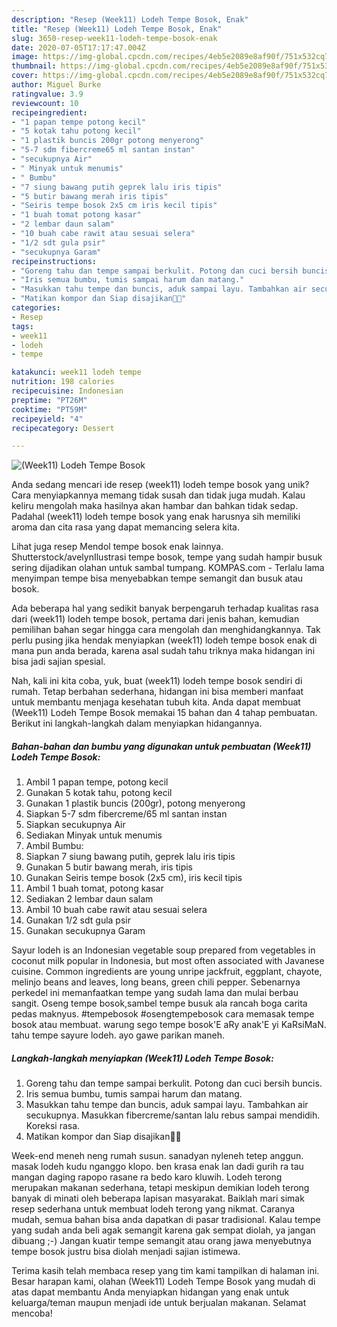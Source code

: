 ```yaml
---
description: "Resep (Week11) Lodeh Tempe Bosok, Enak"
title: "Resep (Week11) Lodeh Tempe Bosok, Enak"
slug: 3650-resep-week11-lodeh-tempe-bosok-enak
date: 2020-07-05T17:17:47.004Z
image: https://img-global.cpcdn.com/recipes/4eb5e2089e8af90f/751x532cq70/week11-lodeh-tempe-bosok-foto-resep-utama.jpg
thumbnail: https://img-global.cpcdn.com/recipes/4eb5e2089e8af90f/751x532cq70/week11-lodeh-tempe-bosok-foto-resep-utama.jpg
cover: https://img-global.cpcdn.com/recipes/4eb5e2089e8af90f/751x532cq70/week11-lodeh-tempe-bosok-foto-resep-utama.jpg
author: Miguel Burke
ratingvalue: 3.9
reviewcount: 10
recipeingredient:
- "1 papan tempe potong kecil"
- "5 kotak tahu potong kecil"
- "1 plastik buncis 200gr potong menyerong"
- "5-7 sdm fibercreme65 ml santan instan"
- "secukupnya Air"
- " Minyak untuk menumis"
- " Bumbu"
- "7 siung bawang putih geprek lalu iris tipis"
- "5 butir bawang merah iris tipis"
- "Seiris tempe bosok 2x5 cm iris kecil tipis"
- "1 buah tomat potong kasar"
- "2 lembar daun salam"
- "10 buah cabe rawit atau sesuai selera"
- "1/2 sdt gula psir"
- "secukupnya Garam"
recipeinstructions:
- "Goreng tahu dan tempe sampai berkulit. Potong dan cuci bersih buncis."
- "Iris semua bumbu, tumis sampai harum dan matang."
- "Masukkan tahu tempe dan buncis, aduk sampai layu. Tambahkan air secukupnya. Masukkan fibercreme/santan lalu rebus sampai mendidih. Koreksi rasa."
- "Matikan kompor dan Siap disajikan🤤🤤"
categories:
- Resep
tags:
- week11
- lodeh
- tempe

katakunci: week11 lodeh tempe 
nutrition: 198 calories
recipecuisine: Indonesian
preptime: "PT26M"
cooktime: "PT59M"
recipeyield: "4"
recipecategory: Dessert

---
```



![(Week11) Lodeh Tempe Bosok](https://img-global.cpcdn.com/recipes/4eb5e2089e8af90f/751x532cq70/week11-lodeh-tempe-bosok-foto-resep-utama.jpg)

Anda sedang mencari ide resep (week11) lodeh tempe bosok yang unik? Cara menyiapkannya memang tidak susah dan tidak juga mudah. Kalau keliru mengolah maka hasilnya akan hambar dan bahkan tidak sedap. Padahal (week11) lodeh tempe bosok yang enak harusnya sih memiliki aroma dan cita rasa yang dapat memancing selera kita.

Lihat juga resep Mendol tempe bosok enak lainnya. Shutterstock/avelynIlustrasi tempe bosok, tempe yang sudah hampir busuk sering dijadikan olahan untuk sambal tumpang. KOMPAS.com - Terlalu lama menyimpan tempe bisa menyebabkan tempe semangit dan busuk atau bosok.

Ada beberapa hal yang sedikit banyak berpengaruh terhadap kualitas rasa dari (week11) lodeh tempe bosok, pertama dari jenis bahan, kemudian pemilihan bahan segar hingga cara mengolah dan menghidangkannya. Tak perlu pusing jika hendak menyiapkan (week11) lodeh tempe bosok enak di mana pun anda berada, karena asal sudah tahu triknya maka hidangan ini bisa jadi sajian spesial.


Nah, kali ini kita coba, yuk, buat (week11) lodeh tempe bosok sendiri di rumah. Tetap berbahan sederhana, hidangan ini bisa memberi manfaat untuk membantu menjaga kesehatan tubuh kita. Anda dapat membuat (Week11) Lodeh Tempe Bosok memakai 15 bahan dan 4 tahap pembuatan. Berikut ini langkah-langkah dalam menyiapkan hidangannya.

<!--inarticleads1-->

##### Bahan-bahan dan bumbu yang digunakan untuk pembuatan (Week11) Lodeh Tempe Bosok:

1. Ambil 1 papan tempe, potong kecil
1. Gunakan 5 kotak tahu, potong kecil
1. Gunakan 1 plastik buncis (200gr), potong menyerong
1. Siapkan 5-7 sdm fibercreme/65 ml santan instan
1. Siapkan secukupnya Air
1. Sediakan  Minyak untuk menumis
1. Ambil  Bumbu:
1. Siapkan 7 siung bawang putih, geprek lalu iris tipis
1. Gunakan 5 butir bawang merah, iris tipis
1. Gunakan Seiris tempe bosok (2x5 cm), iris kecil tipis
1. Ambil 1 buah tomat, potong kasar
1. Sediakan 2 lembar daun salam
1. Ambil 10 buah cabe rawit atau sesuai selera
1. Gunakan 1/2 sdt gula psir
1. Gunakan secukupnya Garam


Sayur lodeh is an Indonesian vegetable soup prepared from vegetables in coconut milk popular in Indonesia, but most often associated with Javanese cuisine. Common ingredients are young unripe jackfruit, eggplant, chayote, melinjo beans and leaves, long beans, green chili pepper. Sebenarnya perkedel ini memanfaatkan tempe yang sudah lama dan mulai berbau sangit. Oseng tempe bosok,sambel tempe busuk ala rancah boga carita pedas maknyus. #tempebosok #osengtempebosok cara memasak tempe bosok atau membuat. warung sego tempe bosok&#39;E aRy anak&#39;E yi KaRsiMaN. tahu tempe sayure lodeh. ayo gawe parikan maneh. 

<!--inarticleads2-->

##### Langkah-langkah menyiapkan (Week11) Lodeh Tempe Bosok:

1. Goreng tahu dan tempe sampai berkulit. Potong dan cuci bersih buncis.
1. Iris semua bumbu, tumis sampai harum dan matang.
1. Masukkan tahu tempe dan buncis, aduk sampai layu. Tambahkan air secukupnya. Masukkan fibercreme/santan lalu rebus sampai mendidih. Koreksi rasa.
1. Matikan kompor dan Siap disajikan🤤🤤


Week-end meneh neng rumah susun. sanadyan nyleneh tetep anggun. masak lodeh kudu nganggo klopo. ben krasa enak lan dadi gurih ra tau mangan daging rapopo rasane ra bedo karo kluwih. Lodeh terong merupakan makanan sederhana, tetapi meskipun demikian lodeh terong banyak di minati oleh beberapa lapisan masyarakat. Baiklah mari simak resep sederhana untuk membuat lodeh terong yang nikmat. Caranya mudah, semua bahan bisa anda dapatkan di pasar tradisional. Kalau tempe yang sudah anda beli agak semangit karena gak sempat diolah, ya jangan dibuang ;-) Jangan kuatir tempe semangit atau orang jawa menyebutnya tempe bosok justru bisa diolah menjadi sajian istimewa. 

Terima kasih telah membaca resep yang tim kami tampilkan di halaman ini. Besar harapan kami, olahan (Week11) Lodeh Tempe Bosok yang mudah di atas dapat membantu Anda menyiapkan hidangan yang enak untuk keluarga/teman maupun menjadi ide untuk berjualan makanan. Selamat mencoba!
